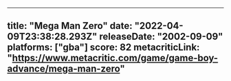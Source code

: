 
---
title: "Mega Man Zero"
date: "2022-04-09T23:38:28.293Z"
releaseDate: "2002-09-09"
platforms: ["gba"]
score: 82
metacriticLink: "https://www.metacritic.com/game/game-boy-advance/mega-man-zero"
---
